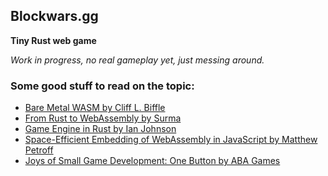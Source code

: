 ## Blockwars.gg

**Tiny Rust web game**

_Work in progress, no real gameplay yet, just messing around._

### Some good stuff to read on the topic:

- [Bare Metal WASM by Cliff L. Biffle](https://cliffle.com/blog/bare-metal-wasm/)
- [From Rust to WebAssembly by Surma](https://surma.dev/things/rust-to-webassembly/)
- [Game Engine in Rust by Ian Johnson](https://ianjk.com/game-engine-in-rust/)
- [Space-Efficient Embedding of WebAssembly in JavaScript by Matthew Petroff](https://mpetroff.net/2021/02/space-efficient-embedding-of-webassembly-in-javascript/)
- [Joys of Small Game Development: One Button by ABA Games](https://abagames.github.io/joys-of-small-game-development-en/restrictions/one_button.html)
